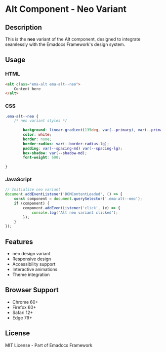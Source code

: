 # Alt Component - Neo Variant

## Description
This is the **neo** variant of the Alt component, designed to integrate seamlessly with the Emadocs Framework's design system.

## Usage

### HTML
```html
<alt class="ema-alt ema-alt--neo">
    Content here
</alt>
```

### CSS
```css
.ema-alt--neo {
    /* neo variant styles */
    
        background: linear-gradient(135deg, var(--primary), var(--primary-dark));
        color: white;
        border: none;
        border-radius: var(--border-radius-lg);
        padding: var(--spacing-md) var(--spacing-lg);
        box-shadow: var(--shadow-md);
        font-weight: 600;
    
}
```

### JavaScript
```javascript
// Initialize neo variant
document.addEventListener('DOMContentLoaded', () => {
    const component = document.querySelector('.ema-alt--neo');
    if (component) {
        component.addEventListener('click', (e) => {
            console.log('Alt neo variant clicked');
        });
    }
});
```

## Features
- neo design variant
- Responsive design
- Accessibility support
- Interactive animations
- Theme integration

## Browser Support
- Chrome 60+
- Firefox 60+
- Safari 12+
- Edge 79+

## License
MIT License - Part of Emadocs Framework
